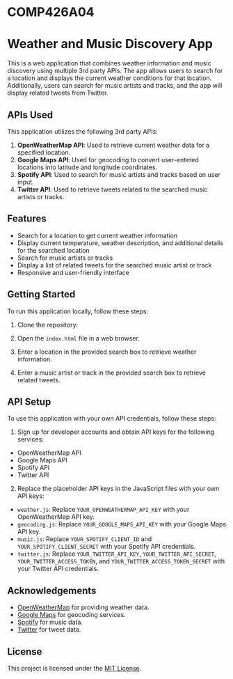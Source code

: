 # COMP426A04
# Weather and Music Discovery App

This is a web application that combines weather information and music discovery using multiple 3rd party APIs. The app allows users to search for a location and displays the current weather conditions for that location. Additionally, users can search for music artists and tracks, and the app will display related tweets from Twitter.

## APIs Used

This application utilizes the following 3rd party APIs:

1. **OpenWeatherMap API**: Used to retrieve current weather data for a specified location.
2. **Google Maps API**: Used for geocoding to convert user-entered locations into latitude and longitude coordinates.
3. **Spotify API**: Used to search for music artists and tracks based on user input.
4. **Twitter API**: Used to retrieve tweets related to the searched music artists or tracks.

## Features

- Search for a location to get current weather information
- Display current temperature, weather description, and additional details for the searched location
- Search for music artists or tracks
- Display a list of related tweets for the searched music artist or track
- Responsive and user-friendly interface

## Getting Started

To run this application locally, follow these steps:

1. Clone the repository:
2. Open the `index.html` file in a web browser.

3. Enter a location in the provided search box to retrieve weather information.

4. Enter a music artist or track in the provided search box to retrieve related tweets.

## API Setup

To use this application with your own API credentials, follow these steps:

1. Sign up for developer accounts and obtain API keys for the following services:
- OpenWeatherMap API
- Google Maps API
- Spotify API
- Twitter API

2. Replace the placeholder API keys in the JavaScript files with your own API keys:
- `weather.js`: Replace `YOUR_OPENWEATHERMAP_API_KEY` with your OpenWeatherMap API key.
- `geocoding.js`: Replace `YOUR_GOOGLE_MAPS_API_KEY` with your Google Maps API key.
- `music.js`: Replace `YOUR_SPOTIFY_CLIENT_ID` and `YOUR_SPOTIFY_CLIENT_SECRET` with your Spotify API credentials.
- `twitter.js`: Replace `YOUR_TWITTER_API_KEY`, `YOUR_TWITTER_API_SECRET`, `YOUR_TWITTER_ACCESS_TOKEN`, and `YOUR_TWITTER_ACCESS_TOKEN_SECRET` with your Twitter API credentials.

## Acknowledgements

- [OpenWeatherMap](https://openweathermap.org/) for providing weather data.
- [Google Maps](https://developers.google.com/maps) for geocoding services.
- [Spotify](https://developer.spotify.com/) for music data.
- [Twitter](https://developer.twitter.com/) for tweet data.

## License

This project is licensed under the [MIT License](LICENSE).